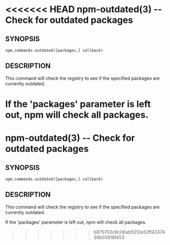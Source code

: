 <<<<<<< HEAD
npm-outdated(3) -- Check for outdated packages
==============================================

## SYNOPSIS

    npm.commands.outdated([packages,] callback)

## DESCRIPTION

This command will check the registry to see if the specified packages are
currently outdated.

If the 'packages' parameter is left out, npm will check all packages.
=======
npm-outdated(3) -- Check for outdated packages
==============================================

## SYNOPSIS

    npm.commands.outdated([packages,] callback)

## DESCRIPTION

This command will check the registry to see if the specified packages are
currently outdated.

If the 'packages' parameter is left out, npm will check all packages.
>>>>>>> b875702c9c06ab5012e52ff4337439b03918f453
